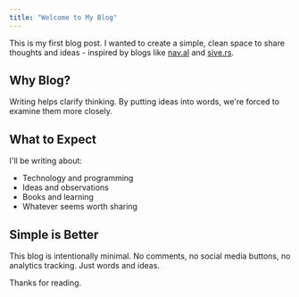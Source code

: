 ```yaml
---
title: "Welcome to My Blog"
---
```


This is my first blog post. I wanted to create a simple, clean space to share thoughts and ideas - inspired by blogs like [nav.al](https://nav.al) and [sive.rs](https://sive.rs).

## Why Blog?

Writing helps clarify thinking. By putting ideas into words, we're forced to examine them more closely.

## What to Expect

I'll be writing about:

- Technology and programming
- Ideas and observations
- Books and learning
- Whatever seems worth sharing

## Simple is Better

This blog is intentionally minimal. No comments, no social media buttons, no analytics tracking. Just words and ideas.

Thanks for reading.